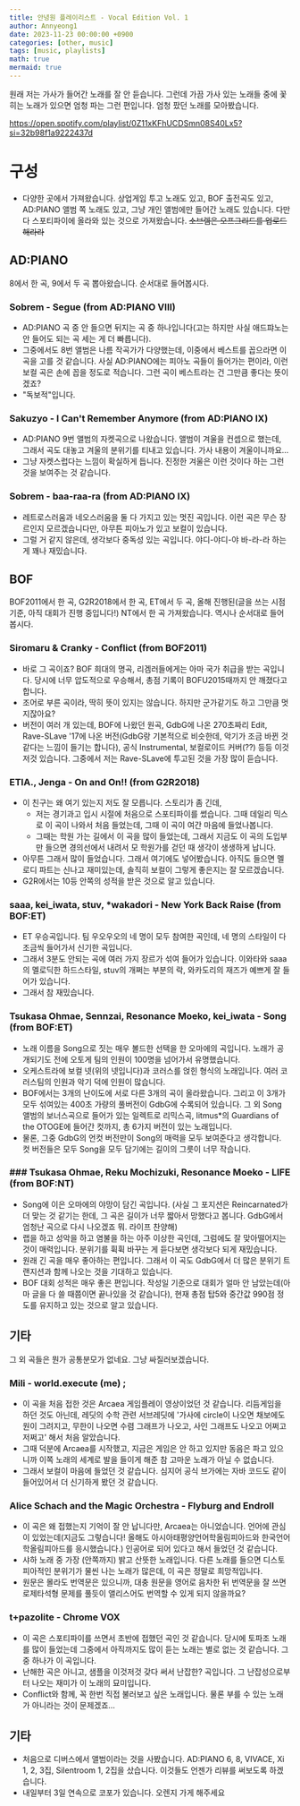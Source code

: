 ```yaml
---
title: 안녕원 플레이리스트 - Vocal Edition Vol. 1
author: Annyeong1
date: 2023-11-23 00:00:00 +0900
categories: [other, music]
tags: [music, playlists]
math: true
mermaid: true
---
```

원래 저는 가사가 들어간 노래를 잘 안 듣습니다. 그런데 가끔 가사 있는 노래들 중에 꽃히는 노래가 있으면 엄청 파는 그런 편입니다. 엄청 팠던 노래를 모아봤습니다.

https://open.spotify.com/playlist/0Z11xKFhUCDSmn08S40Lx5?si=32b98f1a9222437d

# 구성
- 다양한 곳에서 가져왔습니다. 상업게임 투고 노래도 있고, BOF 출전곡도 있고, AD:PIANO 앨범 쪽 노래도 있고, 그냥 개인 앨범에만 들어간 노래도 있습니다. 다만 다 스포티파이에 올라와 있는 것으로 가져왔습니다. ~~소브렘은 오프그리드를 업로드해라라~~

## AD:PIANO
8에서 한 곡, 9에서 두 곡 뽑아왔습니다. 순서대로 들어봅시다.

### Sobrem - Segue (from AD:PIANO VIII)
- AD:PIANO 곡 중 안 들으면 뒤지는 곡 중 하나입니다(고는 하지만 사실 애드퍄노는 안 들어도 되는 곡 세는 게 더 빠릅니다).
- 그중에서도 8번 앨범은 나름 작곡가가 다양했는데, 이중에서 베스트를 꼽으라면 이 곡을 고를 것 같습니다. 사실 AD:PIANO에는 피아노 곡들이 들어가는 편이라, 이런 보컬 곡은 손에 꼽을 정도로 적습니다. 그런 곡이 베스트라는 건 그만큼 좋다는 뜻이겠죠?
- "독보적"입니다.

### Sakuzyo - I Can't Remember Anymore (from AD:PIANO IX)
- AD:PIANO 9번 앨범의 자켓곡으로 나왔습니다. 앨범이 겨울을 컨셉으로 했는데, 그래서 곡도 대놓고 겨울의 분위기를 티내고 있습니다. 가사 내용이 겨울이니까요...
- 그냥 자켓스럽다는 느낌이 확실하게 듭니다. 진정한 겨울은 이런 것이다 하는 그런 것을 보여주는 것 같습니다.

### Sobrem - baa-raa-ra (from AD:PIANO IX)
- 레트로스러움과 네오스러움을 둘 다 가지고 있는 멋진 곡입니다. 이런 곡은 무슨 장르인지 모르겠습니다만, 아무튼 피아노가 있고 보컬이 있습니다.
- 그럴 거 같지 않은데, 생각보다 중독성 있는 곡입니다. 야디-야디-야 바-라-라 하는 게 꽤나 재밌습니다.

## BOF
BOF2011에서 한 곡, G2R2018에서 한 곡, ET에서 두 곡, 올해 진행된(글을 쓰는 시점 기준, 아직 대회가 진행 중입니다!) NT에서 한 곡 가져왔습니다. 역시나 순서대로 들어봅시다.

### Siromaru & Cranky - Conflict (from BOF2011)
- 바로 그 곡이죠? BOF 희대의 명곡, 리겜러들에게는 아마 국가 취급을 받는 곡입니다. 당시에 너무 압도적으로 우승해서, 총점 기록이 BOFU2015때까지 안 깨졌다고 합니다.
- 조어로 부른 곡이라, 딱히 뜻이 있지는 않습니다. 하지만 군가같기도 하고 그만큼 멋지잖아요?
- 버전이 여러 개 있는데, BOF에 나왔던 원곡, GdbG에 나온 270초짜리 Edit, Rave-SLave '17에 나온 버전(GdbG랑 기본적으로 비슷한데, 악기가 조금 바뀐 것 같다는 느낌이 들기는 합니다), 공식 Instrumental, 보컬로이드 커버(??) 등등 이것저것 있습니다. 그중에서 저는 Rave-SLave에 투고된 것을 가장 많이 듣습니다.

### ETIA., Jenga - On and On!! (from G2R2018)
- 이 친구는 왜 여기 있는지 저도 잘 모릅니다. 스토리가 좀 긴데,
	- 저는 경기과고 입시 시절에 처음으로 스포티파이를 썼습니다. 그때 데일리 믹스로 이 곡이 나와서 처음 들었는데, 그때 이 곡이 여간 마음에 들었나봅니다.
	- 그때는 학원 가는 길에서 이 곡을 많이 들었는데, 그래서 지금도 이 곡의 도입부만 들으면 경의선에서 내려서 모 학원가를 걷던 때 생각이 생생하게 납니다.
- 아무튼 그래서 많이 들었습니다. 그래서 여기에도 넣어봤습니다. 아직도 들으면 멜로디 파트는 신나고 재미있는데, 솔직히 보컬이 그렇게 좋은지는 잘 모르겠습니다.
- G2R에서는 10등 안쪽의 성적을 받은 것으로 알고 있습니다.

### saaa, kei_iwata, stuv, \*wakadori - New York Back Raise (from BOF:ET)
- ET 우승곡입니다. 팀 우오우오의 네 명이 모두 참여한 곡인데, 네 명의 스타일이 다 조금씩 들어가서 신기한 곡입니다. 
- 그래서 3분도 안되는 곡에 여러 가지 장르가 섞여 들어가 있습니다. 이와타와 saaa의 멜로딕한 하드스타일, stuv의 개쩌는 부분의 락, 와카도리의 재즈가 예쁘게 잘 들어가 있습니다.
- 그래서 참 재밌습니다.

### Tsukasa Ohmae, Sennzai, Resonance Moeko, kei_iwata - Song (from BOF:ET)
- 노래 이름을 Song으로 짓는 매우 볼드한 선택을 한 오마에의 곡입니다. 노래가 공개되기도 전에 오토게 팀의 인원이 100명을 넘어가서 유명했습니다.
- 오케스트라에 보컬 넷(위의 넷입니다)과 코러스를 얹힌 형식의 노래입니다. 여러 코러스팀의 인원과 악기 덕에 인원이 많습니다.
- BOF에서는 3개의 난이도에 서로 다른 3개의 곡이 올라왔습니다. 그리고 이 3개가 모두 섞여있는 400초 가량의 풀버전이 GdbG에 수록되어 있습니다. 그 외 Song 앨범의 보너스곡으로 들어가 있는 일렉트로 리믹스곡, litmus\*의 Guardians of the OTOGE에 들어간 컷까지, 총 6가지 버전이 있는 노래입니다.
- 물론, 그중 GdbG의 언컷 버전만이 Song의 매력을 모두 보여준다고 생각합니다. 컷 버전들은 모두 Song을 모두 담기에는 길이의 그릇이 너무 작습니다.

### ### Tsukasa Ohmae, Reku Mochizuki, Resonance Moeko - LIFE (from BOF:NT)
- Song에 이은 오마에의 야망이 담긴 곡입니다. (사실 그 포지션은 Reincarnated가 더 맞는 것 같기는 한데, 그 곡은 길이가 너무 짧아서 망했다고 봅니다. GdbG에서 엄청난 곡으로 다시 나오겠죠 뭐. 라이프 찬양해)
- 랩을 하고 성악을 하고 염불을 하는 아주 이상한 곡인데, 그럼에도 잘 맞아떨어지는 것이 매력입니다. 분위기를 휙휙 바꾸는 게 듣다보면 생각보다 되게 재밌습니다.
- 원래 긴 곡을 매우 좋아하는 편입니다. 그래서 이 곡도 GdbG에서 더 많은 분위기 트랜지션과 함께 나오는 것을 기대하고 있습니다.
- BOF 대회 성적은 매우 좋은 편입니다. 작성일 기준으로 대회가 얼마 안 남았는데(아마 글을 다 쓸 때쯤이면 끝나있을 것 같습니다), 현재 총점 탑5와 중간값 990점 정도를 유지하고 있는 것으로 알고 있습니다.

## 기타
그 외 곡들은 뭔가 공통분모가 없네요. 그냥 싸질러보겠습니다.

### Mili - world.execute (me) ;
- 이 곡을 처음 접한 것은 Arcaea 게임플레이 영상이었던 것 같습니다. 리듬게임을 하던 것도 아닌데, 레딧의 수학 관련 서브레딧에 '가사에 circle이 나오면 채보에도 원이 그려지고, 무한이 나오면 수렴 그래프가 나오고, 사인 그래프도 나오고 어쩌고 저쩌고' 해서 처음 알았습니다.
- 그때 덕분에 Arcaea를 시작했고, 지금은 게임은 안 하고 있지만 동음은 파고 있으니까 이쪽 노래의 세계로 발을 들이게 해준 참 고마운 노래가 아닐 수 없습니다.
- 그래서 보컬이 마음에 들었던 것 같습니다. 심지어 공식 브가에는 자바 코드도 같이 들어있어서 더 신기하게 봤던 것 같습니다.

### Alice Schach and the Magic Orchestra - Flyburg and Endroll
- 이 곡은 왜 접했는지 기억이 잘 안 납니다만, Arcaea는 아니었습니다. 언어에 관심이 있었는데(지금도 그렇습니다! 올해도 아시아태평양언어학올림피아드와 한국언어학올림피아드를 응시했습니다.) 인공어로 되어 있다고 해서 들었던 것 같습니다.
- 샤하 노래 중 가장 (안쪽까지) 밝고 산뜻한 노래입니다. 다른 노래를 들으면 디스토피아적인 분위기가 물씬 나는 노래가 많은데, 이 곡은 정말로 희망적입니다.
- 원문은 몰라도 번역문은 있으니까, 대충 원문을 영어로 음차한 뒤 번역문을 잘 쓰면 로제타석형 문제를 풀듯이 앨리스어도 번역할 수 있게 되지 않을까요?

### t+pazolite - Chrome VOX
- 이 곡은 스포티파이를 쓰면서 초반에 접했던 곡인 것 같습니다. 당시에 토파조 노래를 많이 들었는데 그중에서 아직까지도 많이 듣는 노래는 별로 없는 것 같습니다. 그중 하나가 이 곡입니다.
- 난해한 곡은 아니고, 샘플을 이것저것 갖다 써서 난잡한? 곡입니다. 그 난잡성으로부터 나오는 재미가 이 노래의 묘미입니다.
- Conflict와 함께, 꼭 한번 직접 불러보고 싶은 노래입니다. 물론 부를 수 있는 노래가 아니라는 것이 문제겠죠...

## 기타
- 처음으로 디버스에서 앨범이라는 것을 사봤습니다. AD:PIANO 6, 8, VIVACE, Xi 1, 2, 3집, Silentroom 1, 2집을 샀습니다. 이것들도 언젠가 리뷰를 써보도록 하겠습니다.
- 내일부터 3일 연속으로 코포가 있습니다. 오렌지 가게 해주세요
